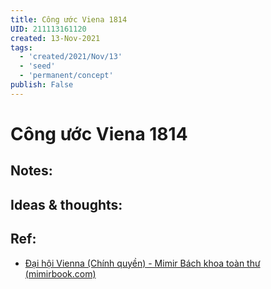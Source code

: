 ```yaml
---
title: Công ước Viena 1814
UID: 211113161120
created: 13-Nov-2021
tags:
  - 'created/2021/Nov/13'
  - 'seed'
  - 'permanent/concept'
publish: False
---
```

# Công ước Viena 1814

## Notes:


## Ideas & thoughts:

## Ref:
- [Đại hội Vienna (Chính quyền) - Mimir Bách khoa toàn thư (mimirbook.com)](https://mimirbook.com/vi/3fc6c253c7c)

